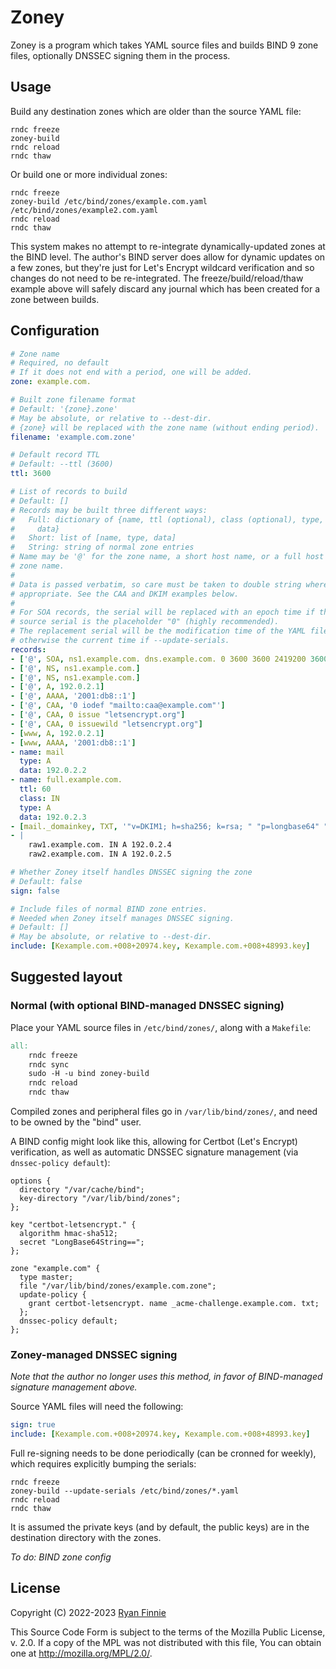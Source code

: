 # Zoney

Zoney is a program which takes YAML source files and builds BIND 9 zone files, optionally DNSSEC signing them in the process.

## Usage

Build any destination zones which are older than the source YAML file:
```shell
rndc freeze
zoney-build
rndc reload
rndc thaw
```

Or build one or more individual zones:
```shell
rndc freeze
zoney-build /etc/bind/zones/example.com.yaml /etc/bind/zones/example2.com.yaml
rndc reload
rndc thaw
```

This system makes no attempt to re-integrate dynamically-updated zones at the BIND level.  The author's BIND server does allow for dynamic updates on a few zones, but they're just for Let's Encrypt wildcard verification and so changes do not need to be re-integrated.  The freeze/build/reload/thaw example above will safely discard any journal which has been created for a zone between builds.

## Configuration

```yaml
# Zone name
# Required, no default
# If it does not end with a period, one will be added.
zone: example.com.

# Built zone filename format
# Default: '{zone}.zone'
# May be absolute, or relative to --dest-dir.
# {zone} will be replaced with the zone name (without ending period).
filename: 'example.com.zone'

# Default record TTL
# Default: --ttl (3600)
ttl: 3600

# List of records to build
# Default: []
# Records may be built three different ways:
#   Full: dictionary of {name, ttl (optional), class (optional), type,
#     data}
#   Short: list of [name, type, data]
#   String: string of normal zone entries
# Name may be '@' for the zone name, a short host name, or a full host +
# zone name.
#
# Data is passed verbatim, so care must be taken to double string where
# appropriate. See the CAA and DKIM examples below.
#
# For SOA records, the serial will be replaced with an epoch time if the
# source serial is the placeholder "0" (highly recommended).
# The replacement serial will be the modification time of the YAML file,
# otherwise the current time if --update-serials.
records:
- ['@', SOA, ns1.example.com. dns.example.com. 0 3600 3600 2419200 3600]
- ['@', NS, ns1.example.com.]
- ['@', NS, ns1.example.com.]
- ['@', A, 192.0.2.1]
- ['@', AAAA, '2001:db8::1']
- ['@', CAA, '0 iodef "mailto:caa@example.com"']
- ['@', CAA, 0 issue "letsencrypt.org"]
- ['@', CAA, 0 issuewild "letsencrypt.org"]
- [www, A, 192.0.2.1]
- [www, AAAA, '2001:db8::1']
- name: mail
  type: A
  data: 192.0.2.2
- name: full.example.com.
  ttl: 60
  class: IN
  type: A
  data: 192.0.2.3
- [mail._domainkey, TXT, '"v=DKIM1; h=sha256; k=rsa; " "p=longbase64" "morebase64"']
- |
    raw1.example.com. IN A 192.0.2.4
    raw2.example.com. IN A 192.0.2.5

# Whether Zoney itself handles DNSSEC signing the zone
# Default: false
sign: false

# Include files of normal BIND zone entries.
# Needed when Zoney itself manages DNSSEC signing.
# Default: []
# May be absolute, or relative to --dest-dir.
include: [Kexample.com.+008+20974.key, Kexample.com.+008+48993.key]
```

## Suggested layout

### Normal (with optional BIND-managed DNSSEC signing)

Place your YAML source files in `/etc/bind/zones/`, along with a `Makefile`:
```makefile
all:
    rndc freeze
    rndc sync
    sudo -H -u bind zoney-build
    rndc reload
    rndc thaw
```

Compiled zones and peripheral files go in `/var/lib/bind/zones/`, and need to be owned by the "bind" user.

A BIND config might look like this, allowing for Certbot (Let's Encrypt) verification, as well as automatic DNSSEC signature management (via `dnssec-policy default`):
```
options {
  directory "/var/cache/bind";
  key-directory "/var/lib/bind/zones";
};

key "certbot-letsencrypt." {
  algorithm hmac-sha512;
  secret "LongBase64String==";
};

zone "example.com" {
  type master;
  file "/var/lib/bind/zones/example.com.zone";
  update-policy {
    grant certbot-letsencrypt. name _acme-challenge.example.com. txt;
  };
  dnssec-policy default;
};
```

### Zoney-managed DNSSEC signing

*Note that the author no longer uses this method, in favor of BIND-managed signature management above.*

Source YAML files will need the following:

```yaml
sign: true
include: [Kexample.com.+008+20974.key, Kexample.com.+008+48993.key]
```

Full re-signing needs to be done periodically (can be cronned for weekly), which requires explicitly bumping the serials:
```shell
rndc freeze
zoney-build --update-serials /etc/bind/zones/*.yaml
rndc reload
rndc thaw
```

It is assumed the private keys (and by default, the public keys) are in the destination directory with the zones.

*To do: BIND zone config*


## License

Copyright (C) 2022-2023 [Ryan Finnie](https://www.finnie.org/)

This Source Code Form is subject to the terms of the Mozilla Public
License, v. 2.0. If a copy of the MPL was not distributed with this
file, You can obtain one at http://mozilla.org/MPL/2.0/.
